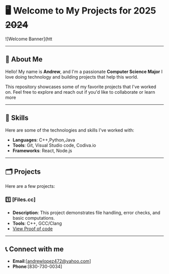# 🖥️ **Welcome to My Projects for** **2025** ~~2024~~
![Welcome Banner](htt


---

## 🤙 **About Me**

Hello! My name is **Andrew**, and I'm a passionate **Computer Science Major**
I love doing technology and building projects that help this world.

This repository showcases some of my favorite projects that I've worked on. 
Feel free to explore and reach out if you'd like to collaborate or learn more 

---

## 🐺 **Skills**

Here are some of the technologies and skills I've worked with:

- **Languages**: C++,Python,Java
- **Tools**: Git, Visual Studio code, Codiva.io
- **Frameworks**: React, Node.js

---

## 🗂️ **Projects**

Here are a few projects:

### 1️⃣ [Files.cc]
- **Description**: This project demonstrates file handling, error checks, and basic computations.
- **Tools**: C++, GCC/Clang
- [View Proof of code](1)

---

## 📞 **Connect with me**

- **Email**:[andrewlopez472@yahoo.com]
- **Phone**:[830-730-0034]
  

